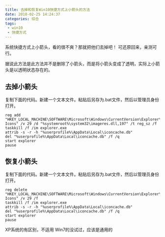```yaml
---
title: 去掉和恢复Win10快捷方式上小箭头的方法
date: 2018-02-25 14:24:37
categories: 综合
tags:
 - win10
 - 快捷方式
---
```

系统快捷方式上小箭头，看的很不爽？那就把他们去掉吧！
可还原回来，亲测可行。
<!--more-->

据说此方法是此方法并不是删除了小箭头，而是将小箭头变成了透明，实际上小箭头是以透明状态存在的。

## 去掉小箭头


复制下面的代码。新建一个文本文件。粘贴后另存为.bat文件，然后以管理员身份打开。
```
reg add "HKEY_LOCAL_MACHINE\SOFTWARE\Microsoft\Windows\CurrentVersion\Explorer\Shell Icons" /v 29 /d "%systemroot%\system32\imageres.dll,197" /t reg_sz /f
taskkill /f /im explorer.exe
attrib -s -r -h "%userprofile%\AppData\Local\iconcache.db"
del "%userprofile%\AppData\Local\iconcache.db" /f /q
start explorer
pause
```
## 恢复小箭头

复制下面的代码。新建一个文本文件。粘贴后另存为.bat文件，然后以管理员身份打开。

```
reg delete "HKEY_LOCAL_MACHINE\SOFTWARE\Microsoft\Windows\CurrentVersion\Explorer\Shell Icons" /v 29 /f
taskkill /f /im explorer.exe
attrib -s -r -h "%userprofile%\AppData\Local\iconcache.db"
del "%userprofile%\AppData\Local\iconcache.db" /f /q
start explorer
pause
```

XP系统的有区别，不适用
Win7的没试过，应该是通用的